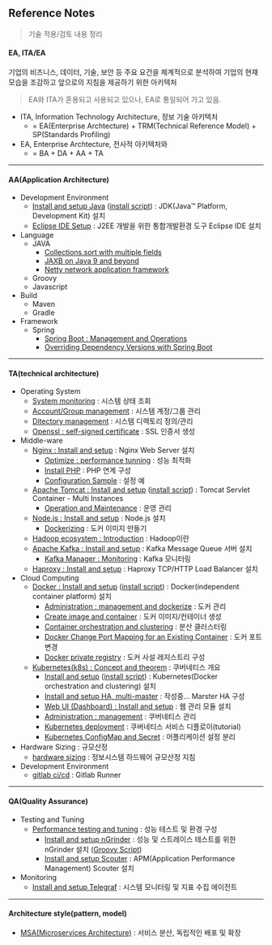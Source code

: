 ## Reference Notes
> 기술 적용/검토 내용 정리

#### EA, ITA/EA
기업의 비즈니스, 데이터, 기술, 보안 등 주요 요건을 체계적으로 분석하여 기업의 현재 모습을 조감하고 앞으로의 지침을 제공하기 위한 아키텍처
> EA와 ITA가 혼용되고 사용되고 있으나, EA로 통일되어 가고 있음.
 - ITA, Information Technology Architecture, 정보 기술 아키텍처
    - = EA(Enterprise Archtecture) + TRM(Technical Reference Model) + SP(Standards Profiling)
 - EA, Enterprise Archtecture, 전사적 아키텍처와
    - = BA + DA + AA + TA
---
#### AA(Application Architecture)
* Development Environment
   + [Install and setup Java](architecture.application/java/install.n.setup.jdk.md) ([install script](architecture.application/java/install.n.setup.script.jdk.md)) : JDK(Java™ Platform, Development Kit) 설치
   + [Eclipse IDE Setup](eclipse.ide.setup.md) : J2EE 개발을 위한 통합개발환경 도구 Eclipse IDE 설치
* Language
   + JAVA
      - [Collections.sort with multiple fields](architecture.application/java/collections.sort.sample.md)
      - [JAXB on Java 9 and beyond](architecture.application/java/jaxb.on.java.9.n.beyond.md)
      - [Netty network application framework](architecture.application/java/netty.nio.network.framework.md)
   + Groovy
   + Javascript
* Build
   + Maven
   + Gradle
* Framework
   + Spring
      - [Spring Boot : Management and Operations](architecture.application/framework/springboot.management.n.operations.md)
      - [Overriding Dependency Versions with Spring Boot](architecture.application/framework/springboot.transitive.dependency.md)
---
#### TA(technical architecture)
* Operating System
   + [System monitoring](architecture.quality.assurance/system.monitoring.md) : 시스템 상태 조회
   + [Account/Group management](operating.system/management.account.n.group.md) : 시스템 계정/그룹 관리
   + [Ditectory management](operating.system/management.directory.md) : 시스템 디렉토리 정의/관리
   + [Openssl : self-signed certificate](operating.system/openssl.self.signed.certificate.md) : SSL 인증서 생성
* Middle-ware
   + [Nginx : Install and setup](architecture.solution/nginx/install.n.setup.md) : Nginx Web Server 설치
      - [Optimize : performance tunning](architecture.solution/nginx/optimize.performance.tunning.md) : 성능 최적화
      - [Install PHP](architecture.solution/nginx/install.n.setup.php.md) : PHP 연계 구성
      - [Configuration Sample](architecture.solution/nginx/configuration.sample.md) : 설정 예
   + [Apache Tomcat : Install and setup](architecture.solution/apache.tomcat/install.n.setup.md) ([install script](architecture.solution/apache.tomcat/install.n.setup.script.md)) : Tomcat Servlet Container - Multi Instances
      - [Operation and Maintenance](architecture.solution/apache.tomcat/operation.n.maintenance.md) : 운영 관리
   + [Node.js : Install and setup](architecture.solution/node.js/install.n.setup.md) : Node.js 설치
      - [Dockerizing](architecture.solution/node.js/dockerizing.md) : 도커 이미지 만들기
   + [Hadoop ecosystem : Introduction](architecture.solution/hadoop/introduction.md) : Hadoop이란
   + [Apache Kafka : Install and setup](architecture.solution/apache.kafka/install.n.setup.md) : Kafka Message Queue 서버 설치
      - [Kafka Manager : Monitoring](architecture.solution/apache.kafka/install.n.setup.kafka.manager.md) : Kafka 모니터링 
   + [Haproxy : Install and setup](architecture.solution/haproxy/install.n.setup.md) : Haproxy TCP/HTTP Load Balancer 설치
* Cloud Computing
   + [Docker : Install and setup](architecture.solution/docker/install.n.setup.md) ([install script](architecture.solution/docker/install.n.setup.script.md)) : Docker(independent container platform) 설치
      - [Administration : management and dockerize](architecture.solution/docker/administration.management.md) : 도커 관리
      - [Create image and container](architecture.solution/docker/create.image.n.container.md) : 도커 이미지/컨테이너 생성
      - [Container orchestration and clustering](architecture.solution/docker/orchestration.n.clustering.md) : 분산 클러스터링
      - [Docker Change Port Mapping for an Existing Container](architecture.solution/docker/change.port.mapping.md) : 도커 포트 변경
      - [Docker private registry](architecture.solution/docker/private.registry.md) : 도커 사설 레지스트리 구성
   + [Kubernetes(k8s) : Concept and theorem](architecture.solution/kubernetes/concept.theorem.md) : 쿠버네티스 개요
      - [Install and setup](architecture.solution/kubernetes/install.n.setup.md) ([install script](architecture.solution/kubernetes/install.n.setup.script.md)) : Kubernetes(Docker orchestration and clustering) 설치
      - [Install and setup HA, multi-master](architecture.solution/kubernetes/master.node.cluster.ha.md) : 작성중... Marster HA 구성
      - [Web UI (Dashboard) : Install and setup](architecture.solution/kubernetes/install.n.setup.dashboard.md) : 웹 관리 모듈 설치
      - [Administration : management](architecture.solution/kubernetes/administration.management.md) : 쿠버네티스 관리
      - [Kubernetes deployment](architecture.solution/kubernetes/how.to.deployment.md) : 쿠버네티스 서비스 디플로이(tutorial)
      - [Kubernetes ConfigMap and Secret](architecture.solution/kubernetes/configMap.n.secret.md) : 어플리케이션 설정 분리
* Hardware Sizing : 규모산정  
   + [hardware sizing](operating.system/hardware.sizing.md) : 정보시스템 하드웨어 규모산정 지침
* Development Environment  
   + [gitlab ci/cd](architecture.solution/gitlab/gitlab.ci.cd.md) : Gitlab Runner
---
#### QA(Quality Assurance)
* Testing and Tuning
   + [Performance testing and tuning](architecture.quality.assurance/performance.testing.and.tuning.md) : 성능 테스트 및 환경 구성
      - [Install and setup nGrinder](architecture.quality.assurance/install.n.setup.ngrinder.md) : 성능 및 스트레이스 테스트를 위한 nGrinder 설치 ([Groovy Script](architecture.quality.assurance/ngrinder.groovy.script.md))
      - [Install and setup Scouter](architecture.quality.assurance/install.n.setup.scouter.md) : APM(Application Performance Management) Scouter 설치
* Monitoring
   + [Install and setup Telegraf](architecture.quality.assurance/install.n.setup.telegraf.md) : 시스템 모니터링 및 지표 수집 에이전트
---
#### Architecture style(pattern, model)
* [MSA(Microservices Architecture)](architecture.style/MSA/concept.md) : 서비스 분산, 독립적인 배포 및 확장
